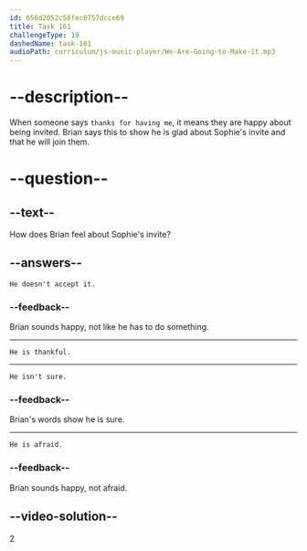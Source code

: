 ```yaml
---
id: 656d2052c58fec0757dcce69
title: Task 161
challengeType: 19
dashedName: task-161
audioPath: curriculum/js-music-player/We-Are-Going-to-Make-it.mp3
---
```


<!--
AUDIO REFERENCE:
Sophie: Great idea. Are you by yourself, Brian? Come sit with us.
Brian: Oh, thanks for having me.
-->

# --description--

When someone says `thanks for having me`, it means they are happy about being invited. Brian says this to show he is glad about Sophie's invite and that he will join them.

# --question--

## --text--

How does Brian feel about Sophie's invite?

## --answers--

`He doesn't accept it.`

### --feedback--

Brian sounds happy, not like he has to do something.

---

`He is thankful.`

---

`He isn't sure.`

### --feedback--

Brian's words show he is sure.

---

`He is afraid.`

### --feedback--

Brian sounds happy, not afraid.

## --video-solution--

2

